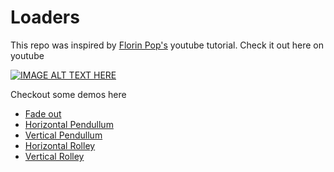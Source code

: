 # Loaders

This repo was inspired by [Florin Pop's](https://twitter.com/florinpop1705) youtube tutorial. Check it out here on youtube

[![IMAGE ALT TEXT HERE](https://img.youtube.com/vi/NpPrEWdnofU/0.jpg)](https://www.youtube.com/watch?v=NpPrEWdnofU)

Checkout some demos here

* [Fade out](https://nedyudombat.github.io/Loaders/dots/fade%20out/)
* [Horizontal Pendullum](https://nedyudombat.github.io/Loaders/dots/horizontal%20pendulum/)
* [Vertical Pendullum](https://nedyudombat.github.io/Loaders/dots/vertical%20pendulum/)
* [Horizontal Rolley](https://nedyudombat.github.io/Loaders/dots/horizontal%20rolley/)
* [Vertical Rolley](https://nedyudombat.github.io/Loaders/dots/vertical%20rolley/)